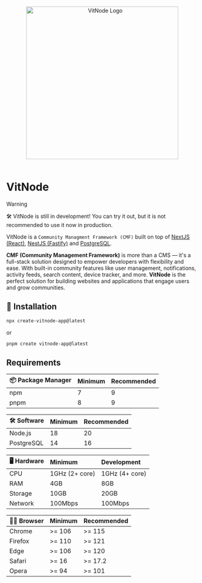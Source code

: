 <p align="center">
  <br>
  <a href="https://vitnode.com/" target="_blank">
    <picture>
      <source media="(prefers-color-scheme: dark)" srcset="https://raw.githubusercontent.com/VitNode/vitnode/canary/apps/docs/assets/logo/vitnode_logo_dark.svg">
      <source media="(prefers-color-scheme: light)" srcset="https://raw.githubusercontent.com/VitNode/vitnode/canary/apps/docs/assets/logo/vitnode_logo_light.svg">
      <img alt="VitNode Logo" src="https://raw.githubusercontent.com/VitNode/vitnode/canary/apps/docs/assets/logo/vitnode_logo_light.svg" width="400">
    </picture>
  </a>
  <br>
  <br>
</p>

# VitNode

> [!WARNING]
> 🛠️ VitNode is still in development! You can try it out, but it is not recommended to use it now in production.

VitNode is a `Community Managment Framework (CMF)` built on top of [NextJS (React)](https://nextjs.org/), [NestJS (Fastify)](https://nestjs.com/) and [PostgreSQL](https://www.postgresql.org/).

**CMF (Community Management Framework)** is more than a CMS — it's a full-stack solution designed to empower developers with flexibility and ease. With built-in community features like user management, notifications, activity feeds, search content, device tracker, and more. **VitNode** is the perfect solution for building websites and applications that engage users and grow communities.

## 🚀 Installation

```bash
npx create-vitnode-app@latest
```

or

```bash
pnpm create vitnode-app@latest
```

## Requirements

| 📦 Package Manager | Minimum | Recommended |
| :----------------- | :------ | :---------- |
| npm                | 7       | 9           |
| pnpm               | 8       | 9           |

| 🛠️ Software | Minimum | Recommended |
| :---------- | :------ | :---------- |
| Node.js     | 18      | 20          |
| PostgreSQL  | 14      | 16          |

| 🖥️ Hardware | Minimum        | Development    |
| :---------- | :------------- | :------------- |
| CPU         | 1GHz (2+ core) | 1GHz (4+ core) |
| RAM         | 4GB            | 8GB            |
| Storage     | 10GB           | 20GB           |
| Network     | 100Mbps        | 100Mbps        |

| 🧑‍💻 Browser | Minimum | Recommended |
| :--------- | :------ | :---------- |
| Chrome     | >= 106  | >= 115      |
| Firefox    | >= 110  | >= 121      |
| Edge       | >= 106  | >= 120      |
| Safari     | >= 16   | >= 17.2     |
| Opera      | >= 94   | >= 101      |
